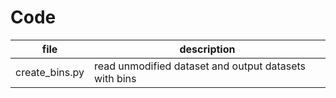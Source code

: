 # Code

| file | description |
|-|-|
| create_bins.py | read unmodified dataset and output datasets with bins |

